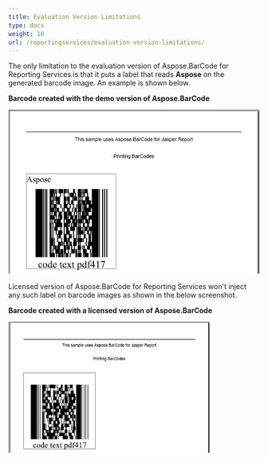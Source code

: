 ```yaml
---
title: Evaluation Version Limitations
type: docs
weight: 10
url: /reportingservices/evaluation-version-limitations/
---
```


The only limitation to the evaluation version of Aspose.BarCode for Reporting Services is that it puts a label that reads **Aspose** on the generated barcode image. An example is shown below.

**Barcode created with the demo version of Aspose.BarCode** 

![todo:image_alt_text](evaluation-version-limitations_1.png)

Licensed version of Aspose.BarCode for Reporting Services won't inject any such label on barcode images as shown in the below screenshot.

**Barcode created with a licensed version of Aspose.BarCode** 

![todo:image_alt_text](evaluation-version-limitations_2.png)
